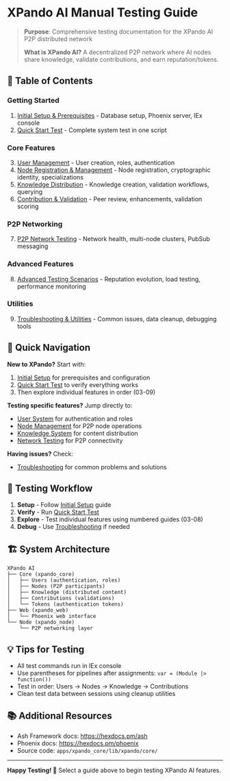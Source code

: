 # XPando AI Manual Testing Guide

> **Purpose**: Comprehensive testing documentation for the XPando AI P2P distributed network
> 
> **What is XPando AI?** A decentralized P2P network where AI nodes share knowledge, validate contributions, and earn reputation/tokens.

## 📖 Table of Contents

### Getting Started
1. [Initial Setup & Prerequisites](01_setup.md) - Database setup, Phoenix server, IEx console
2. [Quick Start Test](02_quick_start.md) - Complete system test in one script

### Core Features
3. [User Management](03_user_management.md) - User creation, roles, authentication
4. [Node Registration & Management](04_node_management.md) - Node registration, cryptographic identity, specializations
5. [Knowledge Distribution](05_knowledge_distribution.md) - Knowledge creation, validation workflows, querying
6. [Contribution & Validation](06_contribution_validation.md) - Peer review, enhancements, validation scoring

### P2P Networking
7. [P2P Network Testing](07_p2p_network.md) - Network health, multi-node clusters, PubSub messaging

### Advanced Features
8. [Advanced Testing Scenarios](08_advanced_testing.md) - Reputation evolution, load testing, performance monitoring

### Utilities
9. [Troubleshooting & Utilities](09_troubleshooting.md) - Common issues, data cleanup, debugging tools

## 🚀 Quick Navigation

**New to XPando?** Start with:
1. [Initial Setup](01_setup.md) for prerequisites and configuration
2. [Quick Start Test](02_quick_start.md) to verify everything works
3. Then explore individual features in order (03-09)

**Testing specific features?** Jump directly to:
- [User System](03_user_management.md) for authentication and roles
- [Node Management](04_node_management.md) for P2P node operations
- [Knowledge System](05_knowledge_distribution.md) for content distribution
- [Network Testing](07_p2p_network.md) for P2P connectivity

**Having issues?** Check:
- [Troubleshooting](09_troubleshooting.md) for common problems and solutions

## 📝 Testing Workflow

1. **Setup** - Follow [Initial Setup](01_setup.md) guide
2. **Verify** - Run [Quick Start Test](02_quick_start.md)
3. **Explore** - Test individual features using numbered guides (03-08)
4. **Debug** - Use [Troubleshooting](09_troubleshooting.md) if needed

## 🏗️ System Architecture

```
XPando AI
├── Core (xpando_core)
│   ├── Users (authentication, roles)
│   ├── Nodes (P2P participants)
│   ├── Knowledge (distributed content)
│   ├── Contributions (validations)
│   └── Tokens (authentication tokens)
├── Web (xpando_web)
│   └── Phoenix web interface
└── Node (xpando_node)
    └── P2P networking layer
```

## 💡 Tips for Testing

- All test commands run in IEx console
- Use parentheses for pipelines after assignments: `var = (Module |> function())`
- Test in order: Users → Nodes → Knowledge → Contributions
- Clean test data between sessions using cleanup utilities

## 📚 Additional Resources

- Ash Framework docs: https://hexdocs.pm/ash
- Phoenix docs: https://hexdocs.pm/phoenix
- Source code: `apps/xpando_core/lib/xpando/core/`

---

**Happy Testing! 🚀** Select a guide above to begin testing XPando AI features.